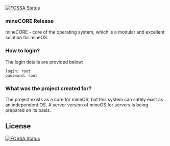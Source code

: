 [![FOSSA Status](https://app.fossa.com/api/projects/git%2Bgithub.com%2Fminesys%2FmineCORE.svg?type=shield)](https://app.fossa.com/projects/git%2Bgithub.com%2Fminesys%2FmineCORE?ref=badge_shield)

### mineCORE Release
mineCORE - core of the operating system, which is a modular and excellent solution for mineOS.

### How to login?
The login details are provided below:
    
    login: root
    password: root

### What was the project created for?
The project exists as a core for mineOS, but this system can safely exist as an independent OS. A server version of mineOS for servers is being prepared on its basis.


## License
[![FOSSA Status](https://app.fossa.com/api/projects/git%2Bgithub.com%2Fminesys%2FmineCORE.svg?type=large)](https://app.fossa.com/projects/git%2Bgithub.com%2Fminesys%2FmineCORE?ref=badge_large)